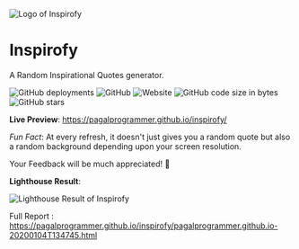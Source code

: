 ![Logo of Inspirofy](https://github.com/pagalprogrammer/inspirofy/blob/master/android-chrome-512x512.png)

# Inspirofy
A Random Inspirational Quotes generator.

![GitHub deployments](https://img.shields.io/github/deployments/pagalprogrammer/inspirofy/github-pages?label=deployment) ![GitHub](https://img.shields.io/github/license/pagalprogrammer/inspirofy) ![Website](https://img.shields.io/website?down_message=offline&up_message=live&url=https%3A%2F%2Fpagalprogrammer.github.io%2Finspirofy%2F) ![GitHub code size in bytes](https://img.shields.io/github/languages/code-size/pagalprogrammer/inspirofy) ![GitHub stars](https://img.shields.io/github/stars/pagalprogrammer/inspirofy?style=social)

**Live Preview**: https://pagalprogrammer.github.io/inspirofy/

*Fun Fact*: At every refresh, it doesn't just gives you a random quote but also a random background depending upon your screen resolution.

Your Feedback  will be much appreciated! &#128578;


**Lighthouse Result**: 

![Lighthouse Result of Inspirofy](https://github.com/pagalprogrammer/inspirofy/blob/master/lighthouse_result.png)

Full Report : https://pagalprogrammer.github.io/inspirofy/pagalprogrammer.github.io-20200104T134745.html
